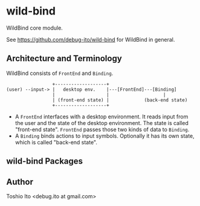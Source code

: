 # wild-bind

WildBind core module.

See https://github.com/debug-ito/wild-bind for WildBind in general.

## Architecture and Terminology

WildBind consists of `FrontEnd` and `Binding`.

                     +-------------------+
    (user) --input-> |   desktop env.    |---[FrontEnd]---[Binding]
                     |                   |                    |
                     | (front-end state) |             (back-end state)
                     +-------------------+

- A `FrontEnd` interfaces with a desktop environment. It reads input from the user and the state of the desktop environment. The state is called "front-end state". `FrontEnd` passes those two kinds of data to `Binding`.
- A `Binding` binds actions to input symbols. Optionally it has its own state, which is called "back-end state".


## wild-bind Packages

## Author

Toshio Ito <debug.ito at gmail.com>


